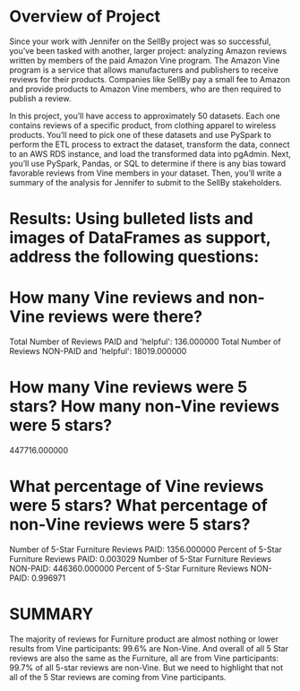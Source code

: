# Overview of Project
Since your work with Jennifer on the SellBy project was so successful, you’ve been tasked with another, larger project: analyzing Amazon reviews written by members of the paid Amazon Vine program. The Amazon Vine program is a service that allows manufacturers and publishers to receive reviews for their products. Companies like SellBy pay a small fee to Amazon and provide products to Amazon Vine members, who are then required to publish a review.

In this project, you’ll have access to approximately 50 datasets. Each one contains reviews of a specific product, from clothing apparel to wireless products. You’ll need to pick one of these datasets and use PySpark to perform the ETL process to extract the dataset, transform the data, connect to an AWS RDS instance, and load the transformed data into pgAdmin. Next, you’ll use PySpark, Pandas, or SQL to determine if there is any bias toward favorable reviews from Vine members in your dataset. Then, you’ll write a summary of the analysis for Jennifer to submit to the SellBy stakeholders.
# Results: Using bulleted lists and images of DataFrames as support, address the following questions:

# How many Vine reviews and non-Vine reviews were there?
Total Number of Reviews PAID and 'helpful': 136.000000
Total Number of Reviews NON-PAID and 'helpful': 18019.000000

# How many Vine reviews were 5 stars? How many non-Vine reviews were 5 stars?
447716.000000

# What percentage of Vine reviews were 5 stars? What percentage of non-Vine reviews were 5 stars?
Number of 5-Star Furniture Reviews PAID: 1356.000000
Percent of 5-Star Furniture Reviews PAID: 0.003029
Number of 5-Star Furniture Reviews NON-PAID: 446360.000000
Percent of 5-Star Furniture Reviews NON-PAID: 0.996971
# SUMMARY
The majority of reviews for Furniture product are almost nothing or lower results from Vine participants: 99.6% are Non-Vine.
And overall of all 5 Star reviews are also the same as the Furniture, all are from Vine participants: 99.7% of all 5-star reviews are non-Vine.
But we need to highlight that not all of the 5 Star reviews are coming from Vine participants.

